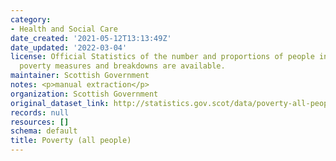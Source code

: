 ```yaml
---
category:
- Health and Social Care
date_created: '2021-05-12T13:13:49Z'
date_updated: '2022-03-04'
license: Official Statistics of the number and proportions of people in poverty. Various
  poverty measures and breakdowns are available.
maintainer: Scottish Government
notes: <p>manual extraction</p>
organization: Scottish Government
original_dataset_link: http://statistics.gov.scot/data/poverty-all-people
records: null
resources: []
schema: default
title: Poverty (all people)
---
```

